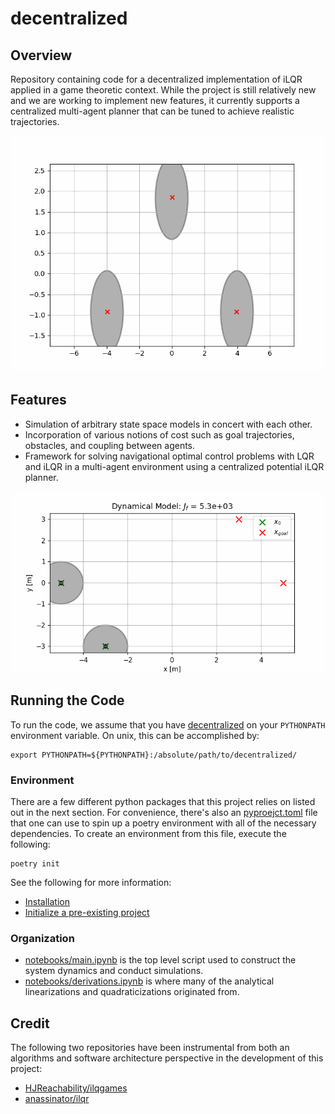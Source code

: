 # decentralized

## Overview
Repository containing code for a decentralized implementation of iLQR applied 
in a game theoretic context. While the project is still relatively new and we
are working to implement new features, it currently supports a centralized
multi-agent planner that can be tuned to achieve realistic trajectories. 

![](media/3-agent-intersection-2.gif)

## Features
* Simulation of arbitrary state space models in concert with each other.
* Incorporation of various notions of cost such as goal trajectories, obstacles,
  and coupling between agents.
* Framework for solving navigational optimal control problems with LQR and iLQR
  in a multi-agent environment using a centralized potential iLQR planner.

![](media/asym_x.gif)

## Running the Code
To run the code, we assume that you have [decentralized](decentralized/) on 
your `PYTHONPATH` environment variable. On unix, this can be accomplished by:

    export PYTHONPATH=${PYTHONPATH}:/absolute/path/to/decentralized/


### Environment
There are a few different python packages that this project relies on listed
out in the next section. For convenience, there's also an
[pyproejct.toml](pyproject.toml) file that one can use to spin up a poetry 
environment with all of the necessary dependencies. To create an environment 
from this file, execute the following:

    poetry init

See the following for more information:

- [Installation](https://python-poetry.org/docs/#installation)
- [Initialize a pre-existing project](https://python-poetry.org/docs/basic-usage/#initialising-a-pre-existing-project)


### Organization
- [notebooks/main.ipynb](notebooks/main.ipynb) is the top level script used to
  construct the system dynamics and conduct simulations. 
- [notebooks/derivations.ipynb](notebooks/derivations.ipynb) is where many of
  the analytical linearizations and quadraticizations originated from.

## Credit
The following two repositories have been instrumental from both an algorithms
and software architecture perspective in the development of this project:
- [HJReachability/ilqgames](https://github.com/HJReachability/ilqgames)
- [anassinator/ilqr](https://github.com/anassinator/ilqr)
